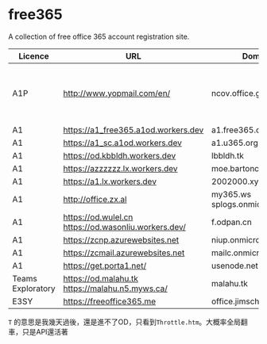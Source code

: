 # free365
A collection of free office 365 account registration site.


| Licence           | URL                                                   | Domain                           | OD  | Mail | AZ | Comment                           |
|-------------------|-------------------------------------------------------|----------------------------------|-----|------|----|-----------------------------------|
| A1P               | http://www.yopmail.com/en/                            | ncov.office.gy                   | 5TB | X    | X  | Join Group "中国加油！武汉加油！" |
| A1                | https://a1_free365.a1od.workers.dev                   | a1.free365.org                   | 5TB | O    |    |                                   |
| A1                | https://a1_sc.a1od.workers.dev                        | a1.u365.org                      | 5TB | O    |    |                                   |
| A1                | https://od.kbbldh.workers.dev                         | lbbldh.tk                        | 5TB | O    |    |                                   |
| A1                | https://azzzzzz.lx.workers.dev                        | moe.bartonclough.co.uk           | 1TB | O    | O  |                                   |
| A1                | https://a1.lx.workers.dev                             | 2002000.xyz                      | 5TB | O    | X  |                                   |
| A1                | http://office.zx.al                                   | my365.ws  splogs.onmicrosoft.com | T   | O    |    |                                   |
| A1                | https://od.wulel.cn  https://od.wasonliu.workers.dev/ | f.odpan.cn                       | 5TB | O    |    |                                   |
| A1                | https://zcnp.azurewebsites.net                        | niup.onmicrosoft.com             | T   | O    | X  |                                   |
| A1                | https://zcmail.azurewebsites.net                      | mailc.onmicrosoft.com            | T   | O    | X  |                                   |
| A1                | https://get.porta1.net/                               | usenode.net                      | 1TB | O    |    |                                   |
| Teams Exploratory | https://od.malahu.tk  https://malahu.n5.myws.ca/      | malahu.tk                        | 1TB | O    | X  |                                   |
| E3SY              | https://freeoffice365.me                              | office.jimschool.org             | 5TB | O    | X  |                                   |

```T``` 的意思是我幾天過後，還是進不了OD，只看到```Throttle.htm```。大概率全局翻車，只是API還活著
